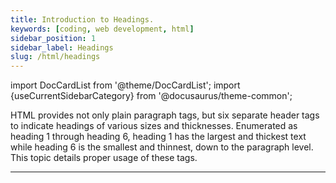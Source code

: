 ```yaml
---
title: Introduction to Headings.
keywords: [coding, web development, html]
sidebar_position: 1
sidebar_label: Headings
slug: /html/headings
---
```


import DocCardList from '@theme/DocCardList';
import {useCurrentSidebarCategory} from '@docusaurus/theme-common';

HTML provides not only plain paragraph tags, but six separate header tags to indicate headings of various sizes and thicknesses. Enumerated as heading 1 through heading 6, heading 1 has the largest and thickest text while heading 6 is the smallest and thinnest, down to the paragraph level. This topic details proper usage of these tags.

<hr/>
<DocCardList items={useCurrentSidebarCategory().items}/>
